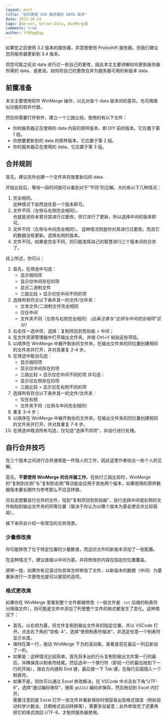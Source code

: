 ```yaml
---
layout: post
title: "如何更新 GIO 服务器的 DATA 版本"
date: 2023-10-24
tags: [Server, Server-Data, WinMerge]
comments: true
author: YYHEggEgg
---
```


如果您之前使用 3.2 版本的服务器，并意图使用 Protoshift 服务器，则我们建议您将服务器更新到 3.4 版本。

但您可能之前对 data 进行过一些自己的更改，因此本文主要讲解如何更新服务器所需的 data，或者说，如何将自己的更改合并为服务器可用的新版本 data.

## 前置准备

本文主要使用软件 WinMerge 操作，以比对各个 data 版本间的差异。也可用类似功能的软件代替。

然后你需要打开软件，建立一个三路比较。使用的有以下文件：

- 你的服务器正在使用的 data 内容的原样版本，即 DIY 前的版本。它应置于第 1 组。
- 你想要更新到的 data 的原样版本。它应置于第 2 组。
- 你的服务器正在使用的 data。它应置于第 3 组。

## 合并规则

首先，建议另外创建一个文件夹存放更新后的 data. 

开始比较后，等待一段时间就可以看到对于“不同”的见解。大约有以下几种情况：

1. 完全相同。  
   这种情况下自然选任意一个版本即可。
2. 文件不同（左侧与右侧完全相同）。  
   也就是说你未曾对其进行过更改，但它进行了更新，所以选择中间的版本即可。
3. 文件不同（左侧与中间完全相同）。
   这种情况则是你对其进行过更改，而且它的数据没有更新。选择右侧的版本。
4. 文件不同。如果是完全不同，则只能发挥自己的智慧进行三个版本间的合并了。

综上所述，你可以：

1. 首先，在筛选中勾选：
   - 显示相同项
   - 显示仅中间存在的项
   - 显示二进制文件
   - 三路比较 > 显示仅在中间不同的项
2. 选择所有符合以下条件其一的文件/文件夹：
   - 文本文件/二进制文件完全相同
   - 仅在中间
   - 文件夹不同（左侧与右侧完全相同）_（此条注意与“左侧与中间完全相同”区分）_
3. 右击任一选中项，选择：复制项目到剪贴板 > 中间；
4. 在文件资源管理器中打开输出文件夹，并按 Ctrl+V 粘贴这些项目。
5. 以顺序在 WinMerge 中展开剩余的文件夹，在输出文件夹的同位置创建相同的文件夹并打开，并对其重复 2-4 步。
6. 在筛选中取消勾选：
   - 显示相同项
   - 显示仅中间存在的项
   - 三路比较 > 显示仅在中间不同的项
   并勾选：
   - 显示仅右侧存在的项
   - 三路比较 > 显示仅在右侧不同的项
7. 选择所有符合以下条件其一的文件/文件夹：
   - 仅在右侧
   - 文件夹不同（左侧与中间完全相同）
8. 重复 3-4 步；
9. 以顺序在 WinMerge 中展开剩余的文件夹，在输出文件夹的同位置创建相同的文件夹并打开，并对其重复 7-8 步。
10. 在筛选中取消所有勾选，仅勾选“选择不同项”，并自行进行处理。

## 自行合并技巧

在三个版本之间进行合并通常是一件恼人的工作，因此这里作者给出一些个人的见解。

首先，**不要使用 WinMerge 的合并器工作**。在执行三路比较时，WinMerge 的“复制到左侧”与“复制到右侧”等功能会应用于其他两个版本，如果使用的原样数据版本要长期作为参考那么不应这样做。

应右击想要自行合并的文件，找到“复制项目到剪贴板”，自行选择中间或右侧的文件粘贴到输出文件夹的同等位置（取决于你认为以哪个版本为基会使合并比较容易）。

接下来将会介绍一些常见的合并场景。

### 少量修改类

你可能修改了位于特定位置的少量数值，而这份文件的新版本添加了一些配置。

在这种情况下，建议直接以中间为基，并将修改的内容在指定的位置覆盖。

顺带一提，如果你有记录过你具体怎样修改了文件，以新版本的数据（中间）为基重新进行一次更改也是可以接受的选项。

### 格式更改类

如果你在 WinMerge 里看到整个文件都被修改（一般文件是 `.txt` 后缀的制表符分隔值文件），则可能是文件中添加了列使整个文件的格式都发生了变化。这种情况下：

- 首先，以右侧为基，将文件复制到输出文件夹的指定位置，并以 VSCode 打开。点击右下角的“空格: 4”，选择“使用制表符缩进”，并选定任意一个制表符显示长度。
- 保持在第一行，拖动 WinMerge 下方的滚动条，查看是否在最后一列后新加了一列。
- 如果是：这种情况比较简单。首先将多出的行头复制到输出文件第一行的最后，并确保其以制表符结尾。然后选中一个换行符（即前一行的最后拖到下一行的开始），按右方向键和 End 键，最后按一下 Tab 键，在每行后面插入一个制表符。
- 如果不是，则你可以通过 Excel 修改解决。在 VSCode 中点击右下角“UTF-8”，选择“通过编码保存”，搜索 `gb2312` 编码并保存，然后拖动到 Excel 内打开。  
  需要注意的是 Excel 打开一些文件并重新保存时很容易出现格式错误（例如自动科学计数法、日期格式自动转换等），需要多加留意；此外修改完了还要再把它的格式改回 UTF-8，才能供服务器使用。
